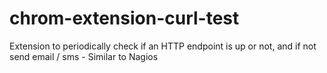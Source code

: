 # chrom-extension-curl-test
Extension to periodically check if an HTTP endpoint is up or not, and if not send email / sms - Similar to Nagios
